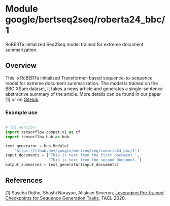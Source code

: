 # Module google/bertseq2seq/roberta24_bbc/1

RoBERTa initialized Seq2Seq model trained for extreme document summarization.

<!-- asset-path: internal -->
<!-- module-type: text-generation -->
<!-- fine-tunable: true -->
<!-- format: hub -->
<!-- language: en -->
<!-- dataset: bbc-xsum -->

## Overview

This is RoBERTa initialized Transformer-based sequence-to-sequence model for
extreme document summarization. The model is trained on the BBC XSum dataset, it
takes a news article and generates a single-sentence abstractive summary of the
article. More details can be found in our paper [1] or on
[GitHub](https://github.com/google-research/google-research/tree/master/bertseq2seq).

### Example use

```python

# TF1 version
import tensorflow.compat.v1 as tf
import tensorflow_hub as hub

text_generator = hub.Module(
    'https://tfhub.dev/google/bertseq2seq/roberta24_bbc/1')
input_documents = ['This is text from the first document.',
                   'This is text from the second document.']
output_summaries = text_generator(input_documents)
```

## References

[1] Sascha Rothe, Shashi Narayan, Aliaksei Severyn,
[Leveraging Pre-trained Checkpoints for Sequence Generation Tasks](https://arxiv.org/abs/1907.12461),
TACL 2020.
